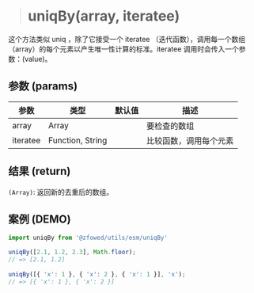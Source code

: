 > # uniqBy(array, iteratee)

这个方法类似 uniq ，除了它接受一个 iteratee （迭代函数），调用每一个数组（array）的每个元素以产生唯一性计算的标准。iteratee 调用时会传入一个参数：(value)。

## 参数 (params)

| 参数 | 类型 | 默认值 | 描述 |
| - | - | - | - |
| array | Array | | 要检查的数组 |
| iteratee | Function, String | | 比较函数，调用每个元素 |

## 结果 (return)

`(Array)`: 返回新的去重后的数组。

## 案例 (DEMO)

```javascript
import uniqBy from '@zfowed/utils/esm/uniqBy'
```

```javascript
uniqBy([2.1, 1.2, 2.3], Math.floor);
// => [2.1, 1.2]
 
uniqBy([{ 'x': 1 }, { 'x': 2 }, { 'x': 1 }], 'x');
// => [{ 'x': 1 }, { 'x': 2 }]
```

